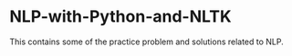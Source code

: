 # NLP-with-Python-and-NLTK

This contains some of the practice problem and solutions related to NLP.
